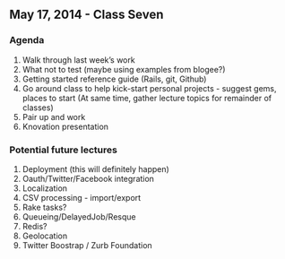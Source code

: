 ## May 17, 2014 - Class Seven

### Agenda
1. Walk through last week’s work
2. What not to test (maybe using examples from blogee?)
3. Getting started reference guide (Rails, git, Github)
4. Go around class to help kick-start personal projects - suggest gems, places to start (At same time, gather lecture topics for remainder of classes)
5. Pair up and work
6. Knovation presentation

### Potential future lectures
1. Deployment (this will definitely happen)
2. Oauth/Twitter/Facebook integration
3. Localization
4. CSV processing - import/export
5. Rake tasks?
6. Queueing/DelayedJob/Resque
7. Redis?
8. Geolocation
9. Twitter Boostrap / Zurb Foundation
